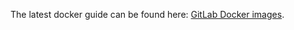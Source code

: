 The latest docker guide can be found here: [GitLab Docker images](http://doc.gitlab.com/omnibus/docker/).
